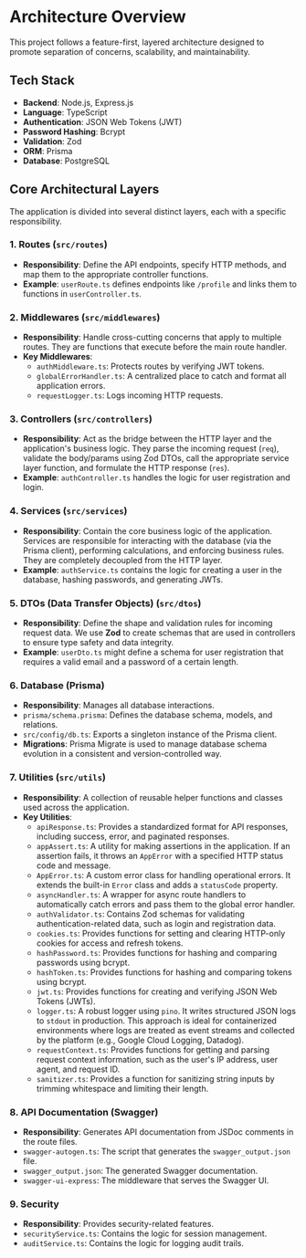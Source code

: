 # Architecture Overview

This project follows a feature-first, layered architecture designed to promote separation of concerns, scalability, and maintainability.

## Tech Stack

- **Backend**: Node.js, Express.js
- **Language**: TypeScript
- **Authentication**: JSON Web Tokens (JWT)
- **Password Hashing**: Bcrypt
- **Validation**: Zod
- **ORM**: Prisma
- **Database**: PostgreSQL

## Core Architectural Layers

The application is divided into several distinct layers, each with a specific responsibility.

### 1. Routes (`src/routes`)

- **Responsibility**: Define the API endpoints, specify HTTP methods, and map them to the appropriate controller functions.
- **Example**: `userRoute.ts` defines endpoints like `/profile` and links them to functions in `userController.ts`.

### 2. Middlewares (`src/middlewares`)

- **Responsibility**: Handle cross-cutting concerns that apply to multiple routes. They are functions that execute before the main route handler.
- **Key Middlewares**:
  - `authMiddleware.ts`: Protects routes by verifying JWT tokens.
  - `globalErrorHandler.ts`: A centralized place to catch and format all application errors.
  - `requestLogger.ts`: Logs incoming HTTP requests.

### 3. Controllers (`src/controllers`)

- **Responsibility**: Act as the bridge between the HTTP layer and the application's business logic. They parse the incoming request (`req`), validate the body/params using Zod DTOs, call the appropriate service layer function, and formulate the HTTP response (`res`).
- **Example**: `authController.ts` handles the logic for user registration and login.

### 4. Services (`src/services`)

- **Responsibility**: Contain the core business logic of the application. Services are responsible for interacting with the database (via the Prisma client), performing calculations, and enforcing business rules. They are completely decoupled from the HTTP layer.
- **Example**: `authService.ts` contains the logic for creating a user in the database, hashing passwords, and generating JWTs.

### 5. DTOs (Data Transfer Objects) (`src/dtos`)

- **Responsibility**: Define the shape and validation rules for incoming request data. We use **Zod** to create schemas that are used in controllers to ensure type safety and data integrity.
- **Example**: `userDto.ts` might define a schema for user registration that requires a valid email and a password of a certain length.

### 6. Database (Prisma)

- **Responsibility**: Manages all database interactions.
- `prisma/schema.prisma`: Defines the database schema, models, and relations.
- `src/config/db.ts`: Exports a singleton instance of the Prisma client.
- **Migrations**: Prisma Migrate is used to manage database schema evolution in a consistent and version-controlled way.

### 7. Utilities (`src/utils`)

- **Responsibility**: A collection of reusable helper functions and classes used across the application.
- **Key Utilities**:
  - `apiResponse.ts`: Provides a standardized format for API responses, including success, error, and paginated responses.
  - `appAssert.ts`: A utility for making assertions in the application. If an assertion fails, it throws an `AppError` with a specified HTTP status code and message.
  - `AppError.ts`: A custom error class for handling operational errors. It extends the built-in `Error` class and adds a `statusCode` property.
  - `asyncHandler.ts`: A wrapper for async route handlers to automatically catch errors and pass them to the global error handler.
  - `authValidator.ts`: Contains Zod schemas for validating authentication-related data, such as login and registration data.
  - `cookies.ts`: Provides functions for setting and clearing HTTP-only cookies for access and refresh tokens.
  - `hashPassword.ts`: Provides functions for hashing and comparing passwords using bcrypt.
  - `hashToken.ts`: Provides functions for hashing and comparing tokens using bcrypt.
  - `jwt.ts`: Provides functions for creating and verifying JSON Web Tokens (JWTs).
  - `logger.ts`: A robust logger using `pino`. It writes structured JSON logs to `stdout` in production. This approach is ideal for containerized environments where logs are treated as event streams and collected by the platform (e.g., Google Cloud Logging, Datadog).
  - `requestContext.ts`: Provides functions for getting and parsing request context information, such as the user's IP address, user agent, and request ID.
  - `sanitizer.ts`: Provides a function for sanitizing string inputs by trimming whitespace and limiting their length.

### 8. API Documentation (Swagger)

- **Responsibility**: Generates API documentation from JSDoc comments in the route files.
- `swagger-autogen.ts`: The script that generates the `swagger_output.json` file.
- `swagger_output.json`: The generated Swagger documentation.
- `swagger-ui-express`: The middleware that serves the Swagger UI.

### 9. Security

- **Responsibility**: Provides security-related features.
- `securityService.ts`: Contains the logic for session management.
- `auditService.ts`: Contains the logic for logging audit trails.
